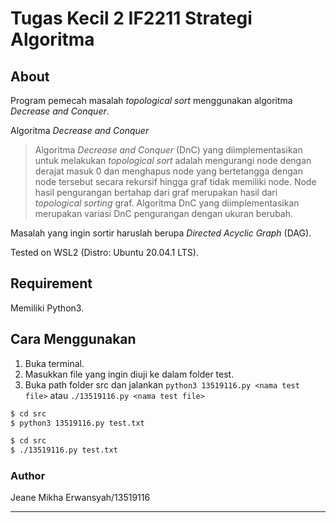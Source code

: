 # Tugas Kecil 2 IF2211 Strategi Algoritma

## About
Program pemecah masalah _topological sort_ menggunakan algoritma _Decrease and Conquer_.

Algoritma _Decrease and Conquer_
> Algoritma _Decrease and Conquer_ (DnC) yang diimplementasikan untuk melakukan  _topological sort_ adalah mengurangi node dengan derajat masuk 0 dan menghapus node yang bertetangga dengan node tersebut secara rekursif hingga graf tidak memiliki node. Node hasil pengurangan bertahap dari graf merupakan hasil dari _topological sorting_ graf. Algoritma DnC yang diimplementasikan merupakan variasi DnC pengurangan dengan ukuran berubah.

Masalah yang ingin sortir haruslah berupa _Directed Acyclic Graph_ (DAG).

Tested on WSL2 (Distro: Ubuntu 20.04.1 LTS).

## Requirement
Memiliki Python3.

## Cara Menggunakan
1. Buka terminal.
2. Masukkan file yang ingin diuji ke dalam folder test.
3. Buka path folder src dan jalankan `python3 13519116.py <nama test file>` atau `./13519116.py <nama test file>`
```sh
$ cd src
$ python3 13519116.py test.txt
```
```sh
$ cd src
$ ./13519116.py test.txt
```
### Author
Jeane Mikha Erwansyah/13519116
***
